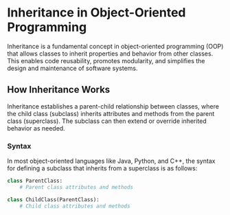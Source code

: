 # Inheritance in Object-Oriented Programming

Inheritance is a fundamental concept in object-oriented programming (OOP) that allows classes to inherit properties and behavior from other classes. This enables code reusability, promotes modularity, and simplifies the design and maintenance of software systems.

## How Inheritance Works

Inheritance establishes a parent-child relationship between classes, where the child class (subclass) inherits attributes and methods from the parent class (superclass). The subclass can then extend or override inherited behavior as needed.

### Syntax

In most object-oriented languages like Java, Python, and C++, the syntax for defining a subclass that inherits from a superclass is as follows:

```python
class ParentClass:
    # Parent class attributes and methods

class ChildClass(ParentClass):
    # Child class attributes and methods
